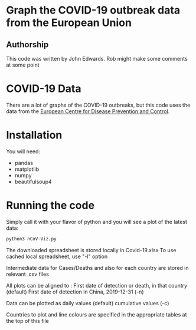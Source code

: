 # Graph the COVID-19 outbreak data from the European Union

## Authorship

This code was written by John Edwards. Rob might make some comments at some point

# COVID-19 Data

There are a lot of graphs of the COVID-19 outbreaks, but this code uses the data from the [European Centre for Disease Prevention and Control](https://www.ecdc.europa.eu/en/publications-data/download-todays-data-geographic-distribution-covid-19-cases-worldwide).

# Installation

You will need:

- pandas
- matplotlib
- numpy
- beautifulsoup4

# Running the code

Simply call it with your flavor of python and you will see a plot of the latest data:

```bash
python3 nCoV-Viz.py
```

The downloaded spreadsheet is stored locally in Covid-19.xlsx
To use cached local spreadsheet, use "-l" option

Intermediate data for Cases/Deaths and also for each country are stored in relevant .csv files

All plots can be aligned to :
  First date of detection or death, in that country (default)
  First date of detection in China, 2019-12-31 (-n)

Data can be plotted as daily values (default) cumulative values (-c)

Countries to plot and line colours are specified in the appropriate tables at the top of this file

